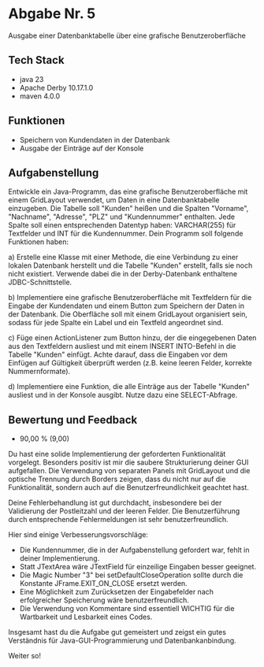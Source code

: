# Abgabe Nr. 5

Ausgabe einer Datenbanktabelle über eine grafische Benutzeroberfläche

## Tech Stack

- java 23
- Apache Derby 10.17.1.0
- maven 4.0.0

## Funktionen

- Speichern von Kundendaten in der Datenbank
- Ausgabe der Einträge auf der Konsole

## Aufgabenstellung

Entwickle ein Java-Programm, das eine grafische Benutzeroberfläche mit einem GridLayout verwendet, um Daten in eine Datenbanktabelle einzugeben. Die Tabelle soll "Kunden" heißen und die Spalten "Vorname", "Nachname", "Adresse", "PLZ" und "Kundennummer" enthalten. Jede Spalte soll einen entsprechenden Datentyp haben: VARCHAR(255) für Textfelder und INT für die Kundennummer. Dein Programm soll folgende Funktionen haben:

a) Erstelle eine Klasse mit einer Methode, die eine Verbindung zu einer lokalen Datenbank herstellt und die Tabelle "Kunden" erstellt, falls sie noch nicht existiert. Verwende dabei die in der Derby-Datenbank enthaltene JDBC-Schnittstelle.

b) Implementiere eine grafische Benutzeroberfläche mit Textfeldern für die Eingabe der Kundendaten und einem Button zum Speichern der Daten in der Datenbank. Die Oberfläche soll mit einem GridLayout organisiert sein, sodass für jede Spalte ein Label und ein Textfeld angeordnet sind.

c) Füge einen ActionListener zum Button hinzu, der die eingegebenen Daten aus den Textfeldern ausliest und mit einem INSERT INTO-Befehl in die Tabelle "Kunden" einfügt. Achte darauf, dass die Eingaben vor dem Einfügen auf Gültigkeit überprüft werden (z.B. keine leeren Felder, korrekte Nummernformate).

d) Implementiere eine Funktion, die alle Einträge aus der Tabelle "Kunden" ausliest und in der Konsole ausgibt. Nutze dazu eine SELECT-Abfrage.

## Bewertung und Feedback


- 90,00 % (9,00)

Du hast eine solide Implementierung der geforderten Funktionalität vorgelegt. Besonders positiv ist mir die saubere Strukturierung deiner GUI aufgefallen. Die Verwendung von separaten Panels mit GridLayout und die optische Trennung durch Borders zeigen, dass du nicht nur auf die Funktionalität, sondern auch auf die Benutzerfreundlichkeit geachtet hast.

Deine Fehlerbehandlung ist gut durchdacht, insbesondere bei der Validierung der Postleitzahl und der leeren Felder. Die Benutzerführung durch entsprechende Fehlermeldungen ist sehr benutzerfreundlich.

Hier sind einige Verbesserungsvorschläge:

- Die Kundennummer, die in der Aufgabenstellung gefordert war, fehlt in deiner Implementierung.
- Statt JTextArea wäre JTextField für einzeilige Eingaben besser geeignet.
- Die Magic Number "3" bei setDefaultCloseOperation sollte durch die Konstante JFrame.EXIT_ON_CLOSE ersetzt werden.
- Eine Möglichkeit zum Zurücksetzen der Eingabefelder nach erfolgreicher Speicherung wäre benutzerfreundlich.
- Die Verwendung von Kommentare sind essentiell WICHTIG für die Wartbarkeit und Lesbarkeit eines Codes.

Insgesamt hast du die Aufgabe gut gemeistert und zeigst ein gutes Verständnis für Java-GUI-Programmierung und Datenbankanbindung.

Weiter so!
